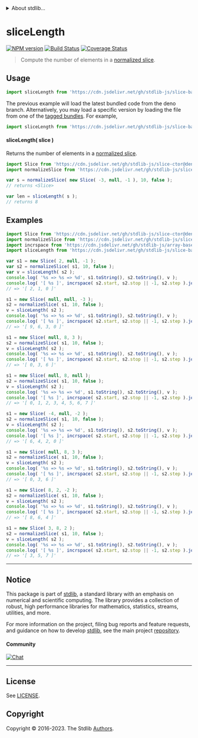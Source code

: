 <!--

@license Apache-2.0

Copyright (c) 2023 The Stdlib Authors.

Licensed under the Apache License, Version 2.0 (the "License");
you may not use this file except in compliance with the License.
You may obtain a copy of the License at

   http://www.apache.org/licenses/LICENSE-2.0

Unless required by applicable law or agreed to in writing, software
distributed under the License is distributed on an "AS IS" BASIS,
WITHOUT WARRANTIES OR CONDITIONS OF ANY KIND, either express or implied.
See the License for the specific language governing permissions and
limitations under the License.

-->


<details>
  <summary>
    About stdlib...
  </summary>
  <p>We believe in a future in which the web is a preferred environment for numerical computation. To help realize this future, we've built stdlib. stdlib is a standard library, with an emphasis on numerical and scientific computation, written in JavaScript (and C) for execution in browsers and in Node.js.</p>
  <p>The library is fully decomposable, being architected in such a way that you can swap out and mix and match APIs and functionality to cater to your exact preferences and use cases.</p>
  <p>When you use stdlib, you can be absolutely certain that you are using the most thorough, rigorous, well-written, studied, documented, tested, measured, and high-quality code out there.</p>
  <p>To join us in bringing numerical computing to the web, get started by checking us out on <a href="https://github.com/stdlib-js/stdlib">GitHub</a>, and please consider <a href="https://opencollective.com/stdlib">financially supporting stdlib</a>. We greatly appreciate your continued support!</p>
</details>

# sliceLength

[![NPM version][npm-image]][npm-url] [![Build Status][test-image]][test-url] [![Coverage Status][coverage-image]][coverage-url] <!-- [![dependencies][dependencies-image]][dependencies-url] -->

> Compute the number of elements in a [normalized slice][@stdlib/slice/base/normalize-slice].

<!-- Section to include introductory text. Make sure to keep an empty line after the intro `section` element and another before the `/section` close. -->

<section class="intro">

</section>

<!-- /.intro -->

<!-- Package usage documentation. -->



<section class="usage">

## Usage

```javascript
import sliceLength from 'https://cdn.jsdelivr.net/gh/stdlib-js/slice-base-length@deno/mod.js';
```
The previous example will load the latest bundled code from the deno branch. Alternatively, you may load a specific version by loading the file from one of the [tagged bundles](https://github.com/stdlib-js/slice-base-length/tags). For example,

```javascript
import sliceLength from 'https://cdn.jsdelivr.net/gh/stdlib-js/slice-base-length@v0.1.1-deno/mod.js';
```

<a name="main"></a>

#### sliceLength( slice )

Returns the number of elements in a [normalized slice][@stdlib/slice/base/normalize-slice].

```javascript
import Slice from 'https://cdn.jsdelivr.net/gh/stdlib-js/slice-ctor@deno/mod.js';
import normalizeSlice from 'https://cdn.jsdelivr.net/gh/stdlib-js/slice-base-normalize-slice@deno/mod.js';

var s = normalizeSlice( new Slice( -3, null, -1 ), 10, false );
// returns <Slice>

var len = sliceLength( s );
// returns 8
```

</section>

<!-- /.usage -->

<!-- Package usage notes. Make sure to keep an empty line after the `section` element and another before the `/section` close. -->

<section class="notes">

</section>

<!-- /.notes -->

<!-- Package usage examples. -->

<section class="examples">

## Examples

<!-- eslint no-undef: "error" -->

```javascript
import Slice from 'https://cdn.jsdelivr.net/gh/stdlib-js/slice-ctor@deno/mod.js';
import normalizeSlice from 'https://cdn.jsdelivr.net/gh/stdlib-js/slice-base-normalize-slice@deno/mod.js';
import incrspace from 'https://cdn.jsdelivr.net/gh/stdlib-js/array-base-incrspace@deno/mod.js';
import sliceLength from 'https://cdn.jsdelivr.net/gh/stdlib-js/slice-base-length@deno/mod.js';

var s1 = new Slice( 2, null, -1 );
var s2 = normalizeSlice( s1, 10, false );
var v = sliceLength( s2 );
console.log( '%s => %s => %d', s1.toString(), s2.toString(), v );
console.log( '[ %s ]', incrspace( s2.start, s2.stop || -1, s2.step ).join( ', ' ) );
// => '[ 2, 1, 0 ]'

s1 = new Slice( null, null, -3 );
s2 = normalizeSlice( s1, 10, false );
v = sliceLength( s2 );
console.log( '%s => %s => %d', s1.toString(), s2.toString(), v );
console.log( '[ %s ]', incrspace( s2.start, s2.stop || -1, s2.step ).join( ', ' ) );
// => '[ 9, 6, 3, 0 ]'

s1 = new Slice( null, 8, 3 );
s2 = normalizeSlice( s1, 10, false );
v = sliceLength( s2 );
console.log( '%s => %s => %d', s1.toString(), s2.toString(), v );
console.log( '[ %s ]', incrspace( s2.start, s2.stop || -1, s2.step ).join( ', ' ) );
// => '[ 0, 3, 6 ]'

s1 = new Slice( null, 8, null );
s2 = normalizeSlice( s1, 10, false );
v = sliceLength( s2 );
console.log( '%s => %s => %d', s1.toString(), s2.toString(), v );
console.log( '[ %s ]', incrspace( s2.start, s2.stop || -1, s2.step ).join( ', ' ) );
// => '[ 0, 1, 2, 3, 4, 5, 6, 7 ]'

s1 = new Slice( -4, null, -2 );
s2 = normalizeSlice( s1, 10, false );
v = sliceLength( s2 );
console.log( '%s => %s => %d', s1.toString(), s2.toString(), v );
console.log( '[ %s ]', incrspace( s2.start, s2.stop || -1, s2.step ).join( ', ' ) );
// => '[ 6, 4, 2, 0 ]'

s1 = new Slice( null, 8, 3 );
s2 = normalizeSlice( s1, 10, false );
v = sliceLength( s2 );
console.log( '%s => %s => %d', s1.toString(), s2.toString(), v );
console.log( '[ %s ]', incrspace( s2.start, s2.stop || -1, s2.step ).join( ', ' ) );
// => '[ 0, 3, 6 ]'

s1 = new Slice( 8, 2, -2 );
s2 = normalizeSlice( s1, 10, false );
v = sliceLength( s2 );
console.log( '%s => %s => %d', s1.toString(), s2.toString(), v );
console.log( '[ %s ]', incrspace( s2.start, s2.stop || -1, s2.step ).join( ', ' ) );
// => '[ 8, 6, 4 ]'

s1 = new Slice( 3, 8, 2 );
s2 = normalizeSlice( s1, 10, false );
v = sliceLength( s2 );
console.log( '%s => %s => %d', s1.toString(), s2.toString(), v );
console.log( '[ %s ]', incrspace( s2.start, s2.stop || -1, s2.step ).join( ', ' ) );
// => '[ 3, 5, 7 ]'
```

</section>

<!-- /.examples -->

<!-- Section to include cited references. If references are included, add a horizontal rule *before* the section. Make sure to keep an empty line after the `section` element and another before the `/section` close. -->

<section class="references">

</section>

<!-- /.references -->

<!-- Section for related `stdlib` packages. Do not manually edit this section, as it is automatically populated. -->

<section class="related">

</section>

<!-- /.related -->

<!-- Section for all links. Make sure to keep an empty line after the `section` element and another before the `/section` close. -->


<section class="main-repo" >

* * *

## Notice

This package is part of [stdlib][stdlib], a standard library with an emphasis on numerical and scientific computing. The library provides a collection of robust, high performance libraries for mathematics, statistics, streams, utilities, and more.

For more information on the project, filing bug reports and feature requests, and guidance on how to develop [stdlib][stdlib], see the main project [repository][stdlib].

#### Community

[![Chat][chat-image]][chat-url]

---

## License

See [LICENSE][stdlib-license].


## Copyright

Copyright &copy; 2016-2023. The Stdlib [Authors][stdlib-authors].

</section>

<!-- /.stdlib -->

<!-- Section for all links. Make sure to keep an empty line after the `section` element and another before the `/section` close. -->

<section class="links">

[npm-image]: http://img.shields.io/npm/v/@stdlib/slice-base-length.svg
[npm-url]: https://npmjs.org/package/@stdlib/slice-base-length

[test-image]: https://github.com/stdlib-js/slice-base-length/actions/workflows/test.yml/badge.svg?branch=v0.1.1
[test-url]: https://github.com/stdlib-js/slice-base-length/actions/workflows/test.yml?query=branch:v0.1.1

[coverage-image]: https://img.shields.io/codecov/c/github/stdlib-js/slice-base-length/main.svg
[coverage-url]: https://codecov.io/github/stdlib-js/slice-base-length?branch=main

<!--

[dependencies-image]: https://img.shields.io/david/stdlib-js/slice-base-length.svg
[dependencies-url]: https://david-dm.org/stdlib-js/slice-base-length/main

-->

[chat-image]: https://img.shields.io/gitter/room/stdlib-js/stdlib.svg
[chat-url]: https://app.gitter.im/#/room/#stdlib-js_stdlib:gitter.im

[stdlib]: https://github.com/stdlib-js/stdlib

[stdlib-authors]: https://github.com/stdlib-js/stdlib/graphs/contributors

[umd]: https://github.com/umdjs/umd
[es-module]: https://developer.mozilla.org/en-US/docs/Web/JavaScript/Guide/Modules

[deno-url]: https://github.com/stdlib-js/slice-base-length/tree/deno
[umd-url]: https://github.com/stdlib-js/slice-base-length/tree/umd
[esm-url]: https://github.com/stdlib-js/slice-base-length/tree/esm
[branches-url]: https://github.com/stdlib-js/slice-base-length/blob/main/branches.md

[stdlib-license]: https://raw.githubusercontent.com/stdlib-js/slice-base-length/main/LICENSE

[@stdlib/slice/base/normalize-slice]: https://github.com/stdlib-js/slice-base-normalize-slice/tree/deno

</section>

<!-- /.links -->
